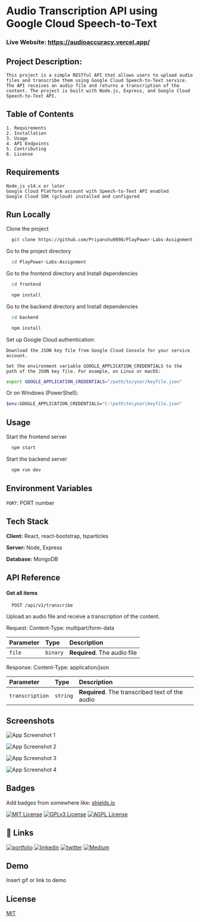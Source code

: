 
# Audio Transcription API using Google Cloud Speech-to-Text

### Live Website: https://audioaccuracy.vercel.app/

## Project Description:

    This project is a simple RESTful API that allows users to upload audio files and transcribe them using Google Cloud Speech-to-Text service. The API receives an audio file and returns a transcription of the content. The project is built with Node.js, Express, and Google Cloud Speech-to-Text API.

## Table of Contents
    1. Requirements
    2. Installation
    3. Usage
    4. API Endpoints
    5. Contributing
    6. License

## Requirements

    Node.js v14.x or later
    Google Cloud Platform account with Speech-to-Text API enabled
    Google Cloud SDK (gcloud) installed and configured


## Run Locally

Clone the project

```bash
  git clone https://github.com/Priyanshu9898/PlayPower-Labs-Assignment
```

Go to the project directory

```bash
  cd PlayPower-Labs-Assignment
```

Go to the frontend directory and Install dependencies

```bash
  cd frontend
```
```bash
  npm install
```

Go to the backend directory and Install dependencies

```bash
  cd backend
```
```bash
  npm install
```


Set up Google Cloud authentication:

    Download the JSON key file from Google Cloud Console for your service account.

    Set the environment variable GOOGLE_APPLICATION_CREDENTIALS to the path of the JSON key file. For example, on Linux or macOS:

```bash
export GOOGLE_APPLICATION_CREDENTIALS="/path/to/your/keyfile.json"
```
Or on Windows (PowerShell):
```bash
$env:GOOGLE_APPLICATION_CREDENTIALS="C:\path\to\your\keyfile.json"
```

## Usage

Start the frontend server

```bash
  npm start
```


Start the backend server

```bash
  npm run dev
```

## Environment Variables

`PORT`: PORT number


## Tech Stack

**Client:** React, react-bootstrap, tsparticles

**Server:** Node, Express

**Database:** MongoDB


## API Reference

#### Get all items

```http
  POST /api/v1/transcribe
```
Upload an audio file and receive a transcription of the content.

Request:
Content-Type: multipart/form-data


| Parameter | Type     | Description                |
| :-------- | :------- | :------------------------- |
| `file` | `binary` | **Required**. The audio file |


Response: Content-Type: application/json


| Parameter | Type     | Description                       |
| :-------- | :------- | :-------------------------------- |
| `transcription`      | `string` | **Required**. The transcribed text of the audio |


## Screenshots

![App Screenshot 1](https://i.postimg.cc/qR1sfW0y/React-App-Brave-05-05-2023-15-27-25.png)

![App Screenshot 2](https://i.postimg.cc/hvh9KMPw/React-App-Brave-05-05-2023-15-27-40.png)

![App Screenshot 3](https://i.postimg.cc/LhKhGVqj/React-App-Brave-05-05-2023-15-27-53.png)

![App Screenshot 4](https://i.postimg.cc/661rMsMN/React-App-Brave-05-05-2023-15-27-59.png)



## Badges

Add badges from somewhere like: [shields.io](https://shields.io/)

[![MIT License](https://img.shields.io/badge/License-MIT-green.svg)](https://choosealicense.com/licenses/mit/)
[![GPLv3 License](https://img.shields.io/badge/License-GPL%20v3-yellow.svg)](https://opensource.org/licenses/)
[![AGPL License](https://img.shields.io/badge/license-AGPL-blue.svg)](http://www.gnu.org/licenses/agpl-3.0)





## 🔗 Links
[![portfolio](https://img.shields.io/badge/my_portfolio-000?style=for-the-badge&logo=ko-fi&logoColor=white)](https://github.com/Priyanshu9898/)
[![linkedin](https://img.shields.io/badge/linkedin-0A66C2?style=for-the-badge&logo=linkedin&logoColor=white)](https://www.linkedin.com/in/priyanshumalaviya/)
[![twitter](https://img.shields.io/badge/twitter-1DA1F2?style=for-the-badge&logo=twitter&logoColor=white)](https://twitter.com/Priyanshu2281)
[![Medium](https://img.shields.io/badge/medum-1DA1F2?style=for-the-badge&logo=medium&logoColor=black)](https://medium.com/@priyanshumalaviya9210)

## Demo

Insert gif or link to demo


## License

[MIT](https://choosealicense.com/licenses/mit/)

